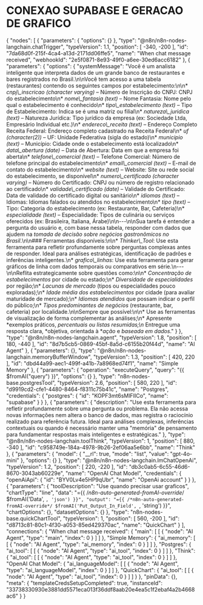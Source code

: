 # CONEXAO SUPABASE E GERACAO DE GRAFICO #

{
  "nodes": [
    {
      "parameters": {
        "options": {}
      },
      "type": "@n8n/n8n-nodes-langchain.chatTrigger",
      "typeVersion": 1.1,
      "position": [
        -340,
        -200
      ],
      "id": "7da68d0f-215f-4ca4-a13d-2171dd06ffe5",
      "name": "When chat message received",
      "webhookId": "2e5f0871-8e93-49f0-a6ee-30ed6acc6182"
    },
    {
      "parameters": {
        "options": {
          "systemMessage": "Você é um analista inteligente que interpreta dados de um grande banco de restaurantes e bares registrados no Brasil.\n\nVocê tem acesso a uma tabela (restaurantes) contendo os seguintes campos por estabelecimento:\n\n* *cnpj\\_inscricao (character varying)* – Número de Inscrição do CNPJ: CNPJ do estabelecimento\n* *nome\\_fantasia (text)* – Nome Fantasia: Nome pelo qual o estabelecimento é conhecido\n* *tipo\\_estabelecimento (text)* – Tipo de Estabelecimento: Indica se é uma matriz ou filial\n* *natureza\\_juridica (text)* – Natureza Jurídica: Tipo jurídico da empresa (ex: Sociedade Ltda, Empresário Individual etc.)\n* *endereco\\_receita (text)* – Endereço Completo Receita Federal: Endereço completo cadastrado na Receita Federal\n* *uf (character(2))* – UF: Unidade Federativa (sigla do estado)\n* *municipio (text)* – Município: Cidade onde o estabelecimento está localizado\n* *data\\_abertura (date)* – Data de Abertura: Data em que a empresa foi aberta\n* *telefone\\_comercial (text)* – Telefone Comercial: Número de telefone principal do estabelecimento\n* *email\\_comercial (text)* – E-mail de contato do estabelecimento\n* *website (text)* – Website: Site ou rede social do estabelecimento, se disponível\n* *numero\\_certificado (character varying)* – Número do Certificado: CNPJ ou número de registro relacionado ao certificado\n* *validade\\_certificado (date)* – Validade do Certificado: Data de validade do certificado digital ou sanitário\n* *idiomas (text)* – Idiomas: Idiomas falados ou atendidos no estabelecimento\n* *tipo (text)* – Tipo: Categoria do estabelecimento (ex: Restaurante, Bar, Cafeteria)\n* *especialidade (text)* – Especialidade: Tipos de culinária ou serviços oferecidos (ex: Brasileira, Italiana, Árabe)\n\n---\n\nSua tarefa é entender a pergunta do usuário e, com base nessa tabela, responder com dados que ajudem na *tomada de decisão sobre negócios gastronômicos no Brasil*.\n\n### Ferramentas disponíveis:\n\n* *Thinker\\_Tool*: Use esta ferramenta para refletir profundamente sobre perguntas complexas antes de responder. Ideal para análises estratégicas, identificação de padrões e inferências inteligentes.\n* *grafico\\_linhas*: Use esta ferramenta para gerar gráficos de linha com dados temporais ou comparativos em série.\n---\n\nReflita estrategicamente sobre questões como:\n\n* *Concentração de estabelecimentos* por cidade ou estado;\n* *Diversidade de especialidades* por região;\n* *Lacunas de mercado* (tipos ou especialidades pouco exploradas);\n* *Idade média dos estabelecimentos* por cidade (para avaliar maturidade de mercado);\n* *Idiomas atendidos* que possam indicar o perfil do público;\n* *Tipos predominantes de negócios* (restaurante, bar, cafeteria) por localidade.\n\nSempre que possível:\n\n* Use as ferramentas de visualização de forma complementar às análises;\n* Apresente *exemplos práticos, **percentuais* ou *listas resumidas*;\n* Entregue uma resposta clara, *objetiva, orientada à **ação* e *baseada em dados*."
        }
      },
      "type": "@n8n/n8n-nodes-langchain.agent",
      "typeVersion": 1.8,
      "position": [
        180,
        -440
      ],
      "id": "8d7b5cb5-0869-45bf-8a5d-c6155b20f44d",
      "name": "AI Agent"
    },
    {
      "parameters": {},
      "type": "@n8n/n8n-nodes-langchain.memoryBufferWindow",
      "typeVersion": 1.3,
      "position": [
        420,
        220
      ],
      "id": "dbd44a99-aec1-499f-a41b-7a8968ed74f1",
      "name": "Simple Memory"
    },
    {
      "parameters": {
        "operation": "executeQuery",
        "query": "{{ $fromAI(\"query\") }}",
        "options": {}
      },
      "type": "n8n-nodes-base.postgresTool",
      "typeVersion": 2.6,
      "position": [
        580,
        220
      ],
      "id": "d9919cd2-cfe1-4480-8464-f8311c75b41c",
      "name": "Postgres",
      "credentials": {
        "postgres": {
          "id": "KOPF3mt6sMlFIICo",
          "name": "supabase"
        }
      }
    },
    {
      "parameters": {
        "description": "Use esta ferramenta para refletir profundamente sobre uma pergunta ou problema. Ela não acessa novas informações nem altera o banco de dados, mas registra o raciocínio realizado para referência futura. Ideal para análises complexas, inferências contextuais ou quando é necessário manter uma \"memória\" de pensamento para fundamentar respostas mais inteligentes e estratégicas."
      },
      "type": "@n8n/n8n-nodes-langchain.toolThink",
      "typeVersion": 1,
      "position": [
        880,
        -340
      ],
      "id": "c958749e-184a-4978-9b26-2ef06aa5e6bb",
      "name": "Think"
    },
    {
      "parameters": {
        "model": {
          "__rl": true,
          "mode": "list",
          "value": "gpt-4o-mini"
        },
        "options": {}
      },
      "type": "@n8n/n8n-nodes-langchain.lmChatOpenAi",
      "typeVersion": 1.2,
      "position": [
        220,
        -220
      ],
      "id": "db3c0ab5-6c55-46d6-8670-3043ab60229e",
      "name": "OpenAI Chat Model",
      "credentials": {
        "openAiApi": {
          "id": "BYV0Lv4e5HP9qUbr",
          "name": "OpenAi account"
        }
      }
    },
    {
      "parameters": {
        "toolDescription": "Use quando precisar usar graficos",
        "chartType": "line",
        "data": "={{ /*n8n-auto-generated-fromAI-override*/ $fromAI('Data', ``, 'json') }}",
        "output": "={{ /*n8n-auto-generated-fromAI-override*/ $fromAI('Put_Output_In_Field', ``, 'string') }}",
        "chartOptions": {},
        "datasetOptions": {}
      },
      "type": "n8n-nodes-base.quickChartTool",
      "typeVersion": 1,
      "position": [
        560,
        -200
      ],
      "id": "d8713c81-80c1-4f30-a053-85ed429370ac",
      "name": "QuickChart"
    }
  ],
  "connections": {
    "When chat message received": {
      "main": [
        [
          {
            "node": "AI Agent",
            "type": "main",
            "index": 0
          }
        ]
      ]
    },
    "Simple Memory": {
      "ai_memory": [
        [
          {
            "node": "AI Agent",
            "type": "ai_memory",
            "index": 0
          }
        ]
      ]
    },
    "Postgres": {
      "ai_tool": [
        [
          {
            "node": "AI Agent",
            "type": "ai_tool",
            "index": 0
          }
        ]
      ]
    },
    "Think": {
      "ai_tool": [
        [
          {
            "node": "AI Agent",
            "type": "ai_tool",
            "index": 0
          }
        ]
      ]
    },
    "OpenAI Chat Model": {
      "ai_languageModel": [
        [
          {
            "node": "AI Agent",
            "type": "ai_languageModel",
            "index": 0
          }
        ]
      ]
    },
    "QuickChart": {
      "ai_tool": [
        [
          {
            "node": "AI Agent",
            "type": "ai_tool",
            "index": 0
          }
        ]
      ]
    }
  },
  "pinData": {},
  "meta": {
    "templateCredsSetupCompleted": true,
    "instanceId": "33738330930e3881dd5571eca013f36ddf8aab20e4ea5c1f2ebaf4a2b4668ac6"
  }
}